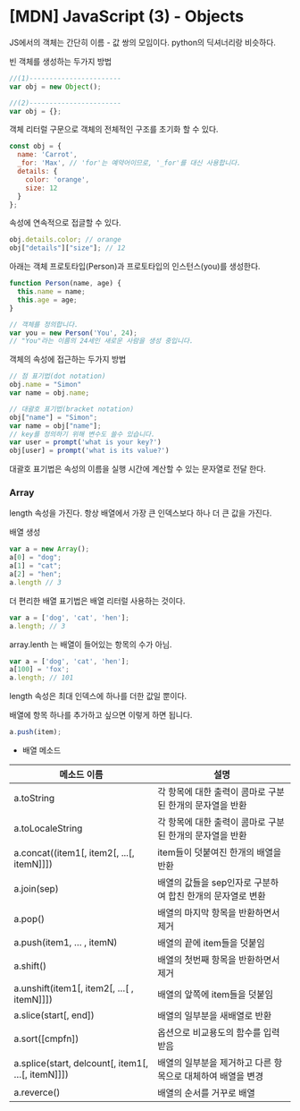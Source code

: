 # [MDN] JavaScript (3) - Objects

JS에서의 객체는 간단히 이름 - 값 쌍의 모임이다. python의 딕셔너리랑 비슷하다.

빈 객체를 생성하는 두가지 방법

```jsx
//(1)-----------------------
var obj = new Object();

//(2)-----------------------
var obj = {};
```

객체 리터럴 구문으로 객체의 전체적인 구조를 초기화 할 수 있다.

```jsx
const obj = {
  name: 'Carrot',
  _for: 'Max', // 'for'는 예약어이므로, '_for'를 대신 사용합니다.
  details: {
    color: 'orange',
    size: 12
  }
};
```

속성에 연속적으로 접글할 수 있다.

```jsx
obj.details.color; // orange
obj["details"]["size"]; // 12
```

아래는 객체 프로토타입(Person)과 프로토타입의 인스턴스(you)를 생성한다.

```jsx
function Person(name, age) {
  this.name = name;
  this.age = age;
}

// 객체를 정의합니다.
var you = new Person('You', 24);
// "You"라는 이름의 24세인 새로운 사람을 생성 중입니다.
```

객체의 속성에 접근하는 두가지 방법

```jsx
// 점 표기법(dot notation)
obj.name = "Simon"
var name = obj.name;

// 대괄호 표기법(bracket notation)
obj["name"] = "Simon";
var name = obj["name"];
// key를 정의하기 위해 변수도 쓸수 있습니다.
var user = prompt('what is your key?')
obj[user] = prompt('what is its value?')
```

대괄호 표기법은 속성의 이름을 실행 시간에 계산할 수 있는 문자열로 전달 한다. 

### Array

length 속성을 가진다. 항상 배열에서 가장 큰 인덱스보다 하나 더 큰 값을 가진다. 

배열 생성

```jsx
var a = new Array();
a[0] = "dog";
a[1] = "cat";
a[2] = "hen";
a.length // 3
```

더 편리한 배열 표기법은 배열 리터럴 사용하는 것이다. 

```jsx
var a = ['dog', 'cat', 'hen'];
a.length; // 3
```

array.lenth 는 배열이 들어있는 항목의 수가 아님.

```jsx
var a = ['dog', 'cat', 'hen'];
a[100] = 'fox';
a.length; // 101
```

length  속성은 최대 인덱스에 하나를 더한 값일 뿐이다. 

배열에 항목 하나를 추가하고 싶으면 이렇게 하면 됩니다.

```jsx
a.push(item);
```

- 배열 메소드

| 메소드 이름 | 설명 |
| --- | --- |
| a.toString | 각 항목에 대한 출력이 콤마로 구분된 한개의 문자열을 반환 |
| a.toLocaleString | 각 항목에 대한 출력이 콤마로 구분된 한개의 문자열을 반환 |
| a.concat((item1[, item2[, ...[, itemN]]]) | item들이 덧붙여진 한개의 배열을 반환 |
| a.join(sep) | 배열의 값들을 sep인자로 구분하여 합친 한개의 문자열로 변환 |
| a.pop() | 배열의 마지막 항목을 반환하면서 제거 |
| a.push(item1, … , itemN) | 배열의 끝에 item들을 덧붙임 |
| a.shift() | 배열의 첫번째 항목을 반환하면서 제거 |
| a.unshift(item1[, item2[, …[ , itemN]]]) | 배열의 앞쪽에 item들을 덧붙임 |
| a.slice(start[, end]) | 배열의 일부분을 새배열로 반환 |
| a.sort([cmpfn]) | 옵션으로 비교용도의 함수를 입력받음 |
| a.splice(start, delcount[, item1[, …[, itemN]]]) | 배열의 일부분을 제거하고 다른 항목으로 대체하여 배열을 변경 |
| a.reverce() | 배열의 순서를 거꾸로 배열 |